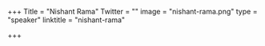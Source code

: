 +++
Title = "Nishant Rama"
Twitter = ""
image = "nishant-rama.png"
type = "speaker"
linktitle = "nishant-rama"

+++


